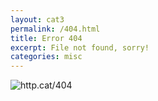 ```yaml
---
layout: cat3
permalink: /404.html
title: Error 404 
excerpt: File not found, sorry!
categories: misc
---
```

![http.cat/404](https://files.catbox.moe/4p5o2g.jpg)